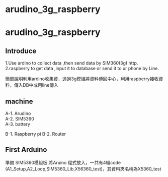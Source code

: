 # arudino_3g_raspberry
# arudino_3g_raspberry
## Introduce 
1.Use ardino to collect data ,then send data by SIM360(3g) http.</br>
2.raspberry to get data ,input it to database or send it to ur phone by Line.</br>

簡單說明利用ardino收集資，透過3g模組將資料傳回中心，利用raspberry接收資料，傳入DB中或用line傳入</br>

## machine
A-1. Arudino</br>
A-2. SIM5360</br>
A-3. battery</br>

B-1. Raspberry pi
B-2. Router

## First Arduino
準備 SIM5360模組板
將Aruino 程式放入，一共有4組code (A1_Setup,A2_Loop,SIM5360_Lib,X56360_test)，其資料夾名稱為X5360_test




